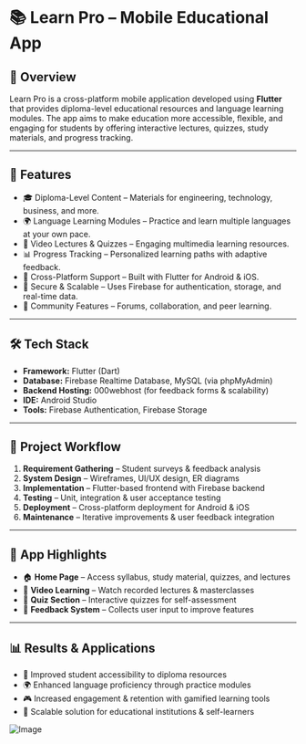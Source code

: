 # 📚 Learn Pro – Mobile Educational App

## 📌 Overview
Learn Pro is a cross-platform mobile application developed using **Flutter** that provides diploma-level educational resources and language learning modules. The app aims to make education more accessible, flexible, and engaging for students by offering interactive lectures, quizzes, study materials, and progress tracking.

---

## 🚀 Features
- 🎓 Diploma-Level Content – Materials for engineering, technology, business, and more.  
- 🌍 Language Learning Modules – Practice and learn multiple languages at your own pace.  
- 🎥 Video Lectures & Quizzes – Engaging multimedia learning resources.  
- 📊 Progress Tracking – Personalized learning paths with adaptive feedback.  
- 📱 Cross-Platform Support – Built with Flutter for Android & iOS.  
- 🔐 Secure & Scalable – Uses Firebase for authentication, storage, and real-time data.  
- 🤝 Community Features – Forums, collaboration, and peer learning.  

---

## 🛠️ Tech Stack
- **Framework:** Flutter (Dart)  
- **Database:** Firebase Realtime Database, MySQL (via phpMyAdmin)  
- **Backend Hosting:** 000webhost (for feedback forms & scalability)  
- **IDE:** Android Studio  
- **Tools:** Firebase Authentication, Firebase Storage  

---

## 📂 Project Workflow
1. **Requirement Gathering** – Student surveys & feedback analysis  
2. **System Design** – Wireframes, UI/UX design, ER diagrams  
3. **Implementation** – Flutter-based frontend with Firebase backend  
4. **Testing** – Unit, integration & user acceptance testing  
5. **Deployment** – Cross-platform deployment for Android & iOS  
6. **Maintenance** – Iterative improvements & user feedback integration  

---

## 📸 App Highlights
- 🏠 **Home Page** – Access syllabus, study material, quizzes, and lectures  
- 🎥 **Video Learning** – Watch recorded lectures & masterclasses  
- 📝 **Quiz Section** – Interactive quizzes for self-assessment  
- 💬 **Feedback System** – Collects user input to improve features  

---

## 📊 Results & Applications
- 📘 Improved student accessibility to diploma resources  
- 🌍 Enhanced language proficiency through practice modules  
- 🎮 Increased engagement & retention with gamified learning tools  
- 🏫 Scalable solution for educational institutions & self-learners

![Image](https://github.com/user-attachments/assets/fd298dc9-9136-48d5-8241-0c5bae64ec29)
